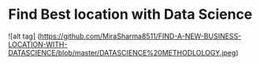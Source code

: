 # Find Best location with Data Science
![alt tag] (https://github.com/MiraSharma8511/FIND-A-NEW-BUSINESS-LOCATION-WITH-DATASCIENCE/blob/master/DATASCIENCE%20METHODLOLOGY.jpeg)


